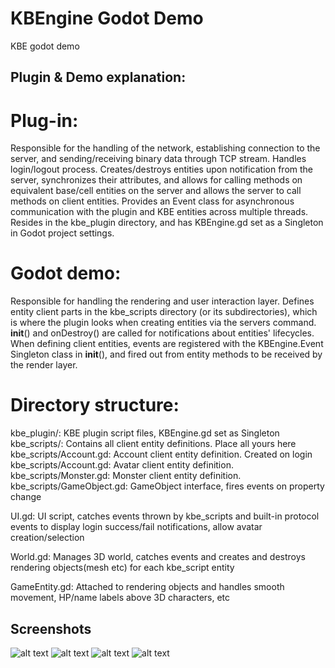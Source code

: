 # KBEngine Godot Demo

KBE godot demo

## Plugin & Demo explanation:

# Plug-in:
	
Responsible for the handling of the network, establishing connection to 
the server, and sending/receiving binary data through TCP stream. 
Handles login/logout process. Creates/destroys entities upon
notification from the server, synchronizes their attributes, and allows 
for calling methods on equivalent base/cell entities on the server and 
allows the server to call methods on client entities. Provides an Event 
class for asynchronous communication with the plugin and KBE entities across multiple threads. Resides in the
kbe_plugin directory, and has KBEngine.gd set as a Singleton in 
Godot project settings.

# Godot demo:

Responsible for handling the rendering and user 
interaction layer. Defines entity client parts in the kbe_scripts 
directory (or its subdirectories), which is where the plugin looks
when creating entities via the servers command. __init__() and 
onDestroy() are called for notifications about entities' lifecycles.
When defining client entities, events are registered with the 
KBEngine.Event Singleton class in __init__(), and fired out from
entity methods to be received by the render layer.
	
# Directory structure:
	
kbe_plugin/: KBE plugin script files, KBEngine.gd set as Singleton
kbe_scripts/: Contains all client entity definitions. Place all yours here
kbe_scripts/Account.gd: Account client entity definition. Created on login
kbe_scripts/Account.gd: Avatar client entity definition.
kbe_scripts/Monster.gd: Monster client entity definition.
kbe_scripts/GameObject.gd: GameObject interface, fires events on property change

UI.gd:
UI script, catches events thrown by kbe_scripts and built-in 
protocol events to display login success/fail notifications, allow 
avatar creation/selection

World.gd:
Manages 3D world, catches events and creates and destroys rendering 
objects(mesh etc) for each kbe_script entity

GameEntity.gd:
Attached to rendering objects and handles smooth movement, HP/name 
labels above 3D characters, etc

## Screenshots

![alt text](https://raw.githubusercontent.com/krogank9/kbe_godot_demo/master/screenshot1.png)
![alt text](https://raw.githubusercontent.com/krogank9/kbe_godot_demo/master/screenshot2.png)
![alt text](https://raw.githubusercontent.com/krogank9/kbe_godot_demo/master/screenshot3.png)
![alt text](https://raw.githubusercontent.com/krogank9/kbe_godot_demo/master/screenshot4.png)
